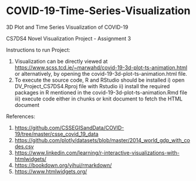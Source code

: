 # COVID-19-Time-Series-Visualization

 3D Plot and Time Series Visualization of COVID-19
 
CS7DS4 Novel Visualization Project - Assignment 3

Instructions to run Project:
1. Visualization can be directly viewed at https://www.scss.tcd.ie/~marwahd/covid-19-3d-plot-ts-animation.html 
or alternatively, by opening the covid-19-3d-plot-ts-animation.html file.
2. To execute the source code, R and RStudio should be installed
	i) open DV_Project_CS7DS4.Rproj file with Rstudio
	ii) install the required packages in R mentioned in the covid-19-3d-plot-ts-animation.Rmd file 
	iii) execute code either in chunks or knit document to fetch the HTML document

References:
1. https://github.com/CSSEGISandData/COVID-19/tree/master/csse_covid_19_data
2. https://github.com/plotly/datasets/blob/master/2014_world_gdp_with_codes.csv
3. https://www.linkedin.com/learning/r-interactive-visualizations-with-htmlwidgets/
4. https://bookdown.org/yihui/rmarkdown/
5. https://www.htmlwidgets.org/
